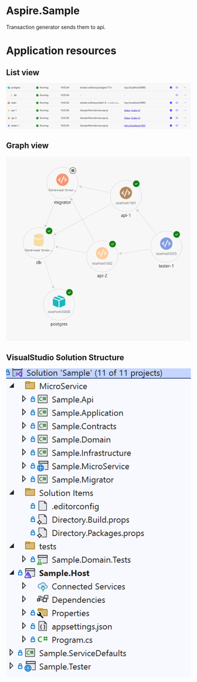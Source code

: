 # Aspire.Sample

Transaction generator sends them to api.

# Application resources 

## List view
![](media/aspire-resources.png)

## Graph view
![](media/aspire-graph.png)

## VisualStudio Solution Structure
![](media/vs-solution.png)